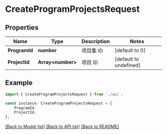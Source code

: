 # CreateProgramProjectsRequest


## Properties

Name | Type | Description | Notes
------------ | ------------- | ------------- | -------------
**ProgramId** | **number** | 项目集 ID | [default to 0]
**ProjectId** | **Array&lt;number&gt;** | 项目 ID | [default to undefined]

## Example

```typescript
import { CreateProgramProjectsRequest } from './api';

const instance: CreateProgramProjectsRequest = {
    ProgramId,
    ProjectId,
};
```

[[Back to Model list]](../README.md#documentation-for-models) [[Back to API list]](../README.md#documentation-for-api-endpoints) [[Back to README]](../README.md)
